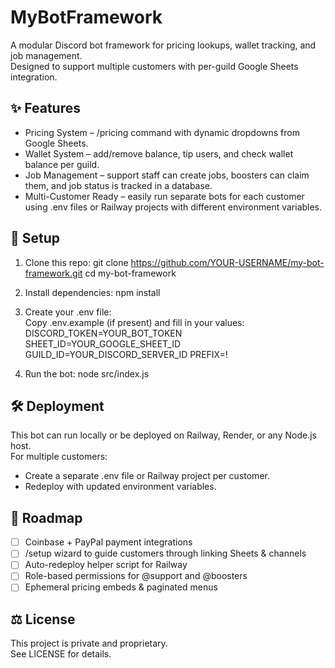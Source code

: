 # MyBotFramework

A modular Discord bot framework for pricing lookups, wallet tracking, and job management.  
Designed to support multiple customers with per-guild Google Sheets integration.

## ✨ Features
- Pricing System – /pricing command with dynamic dropdowns from Google Sheets.
- Wallet System – add/remove balance, tip users, and check wallet balance per guild.
- Job Management – support staff can create jobs, boosters can claim them, and job status is tracked in a database.
- Multi-Customer Ready – easily run separate bots for each customer using .env files or Railway projects with different environment variables.

## 🚀 Setup
1. Clone this repo:
   git clone https://github.com/YOUR-USERNAME/my-bot-framework.git
   cd my-bot-framework

2. Install dependencies:
   npm install

3. Create your .env file:  
   Copy .env.example (if present) and fill in your values:
   DISCORD_TOKEN=YOUR_BOT_TOKEN
   SHEET_ID=YOUR_GOOGLE_SHEET_ID
   GUILD_ID=YOUR_DISCORD_SERVER_ID
   PREFIX=!

4. Run the bot:
   node src/index.js

## 🛠 Deployment
This bot can run locally or be deployed on Railway, Render, or any Node.js host.  
For multiple customers:
- Create a separate .env file or Railway project per customer.
- Redeploy with updated environment variables.

## 📌 Roadmap
- [ ] Coinbase + PayPal payment integrations
- [ ] /setup wizard to guide customers through linking Sheets & channels
- [ ] Auto-redeploy helper script for Railway
- [ ] Role-based permissions for @support and @boosters
- [ ] Ephemeral pricing embeds & paginated menus

## ⚖️ License
This project is private and proprietary.  
See LICENSE for details.
